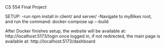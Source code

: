 CS 554 Final Project

SETUP:
-run npm install in client/ and server/
-Navigate to myBikes root, and run the command: docker-compose up --build

After Docker finishes setup, the website will be available at:
http://localhost:5173/login
once logged in, if not redirected, the main page is available at:
http://localhost:5173/dashboard



